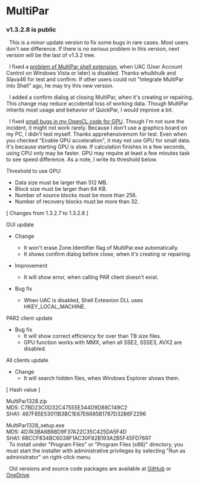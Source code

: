 # MultiPar

### v1.3.2.8 is public
&nbsp; This is a minor update version to fix some bugs in rare cases. 
Most users don't see difference. 
If there is no serious problem in this version, 
next version will be the last of v1.3.2 tree.

&nbsp; I fixed a [problem of MultiPar shell extension](https://github.com/Yutaka-Sawada/MultiPar/issues/86), 
when UAC (User Account Control on Windows Vista or later) is disabled. 
Thanks whulkhulk and Slava46 for test and confirm. 
If other users could not "Integrate MultiPar into Shell" ago, he may try this new version.

&nbsp; I added a confirm dialog at closing MultiPar, when it's creating or repairing. 
This change may reduce accidental loss of working data. 
Though MultiPar inherits most usage and behavior of QuickPar, I would improve a bit.

&nbsp; I fixed [small bugs in my OpenCL code for GPU](https://github.com/Yutaka-Sawada/MultiPar/issues/88). 
Though I'm not sure the incident, it might not work rarely. 
Because I don't use a graphics board on my PC, I didn't test myself. 
Thanks apprehensivemom for test. 
Even when you checked "Enable GPU acceleration", it may not use GPU for small data. 
It's because starting GPU is slow. 
If calculation finishes in a few seconds, using CPU only may be faster. 
GPU may require at least a few minutes task to see speed difference. 
As a note, I write its threshold below.

Threshold to use GPU:
- Data size must be larger than 512 MB.
- Block size must be larger than 64 KB.
- Number of source blocks must be more than 256.
- Number of recovery blocks must be more than 32.


[ Changes from 1.3.2.7 to 1.3.2.8 ]  

GUI update
- Change
  - It won't erase Zone.Identifier flag of MultiPar.exe automatically.
  - It shows confirm dialog before close, when it's creating or repairing.

- Improvement
  - It will show error, when calling PAR client doesn't exist.

- Bug fix
  - When UAC is disabled, Shell Extesnion DLL uses HKEY_LOCAL_MACHINE.

PAR2 client update
- Bug fix
  - It will show correct efficiency for over than TB size files.
  - GPU function works with MMX, when all SSE2, SSSE3, AVX2 are disabled.

All clients update
- Change
  - It will search hidden files, when Windows Explorer shows them.


[ Hash value ]  

MultiPar1328.zip  
MD5: C7BD23C0D32C47555E344D9D88C149C2  
SHA1: 467F85E53011B3BC1E67E6685B1787D32B6F2296  

MultiPar1328_setup.exe  
MD5: 4D7A3BA6B88D9F37A22C35C425DA5F4D  
SHA1: 6BCCF834BC6038F1AC30F82B193A2B5F45FD7697  
&nbsp; To install under "Program Files" or "Program Files (x86)" directory, 
you must start the installer with administrative privileges by selecting 
"Run as administrator" on right-click menu.

&nbsp; Old versions and source code packages are available at 
[GitHub](https://github.com/Yutaka-Sawada/MultiPar/releases) or 
[OneDrive](https://1drv.ms/u/s!AtGhNMUyvbWOaSo1n_R8awJ_hg0).
